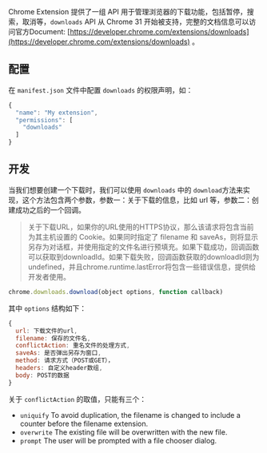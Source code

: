 Chrome Extension 提供了一组 API 用于管理浏览器的下载功能，包括暂停，搜索，取消等，`downloads` API 从 Chrome 31 开始被支持，完整的文档信息可以访问官方Document: [https://developer.chrome.com/extensions/downloads](https://developer.chrome.com/extensions/downloads) 。

## 配置

在 `manifest.json` 文件中配置 `downloads` 的权限声明，如：

```javascript
{
  "name": "My extension",
  "permissions": [
    "downloads"
  ]
}   
```

## 开发

当我们想要创建一个下载时，我们可以使用 `downloads` 中的 `download`方法来实现，这个方法包含两个参数，参数一：关于下载的信息，比如 url 等，参数二：创建成功之后的一个回调。

> 关于下载URL，如果你的URL使用的HTTPS协议，那么该请求将包含当前为其主机设置的 Cookie。如果同时指定了 filename 和 saveAs，则将显示另存为对话框，并使用指定的文件名进行预填充。如果下载成功，回调函数可以获取到downloadId。如果下载失败，回调函数获取的downloadId则为undefined，并且chrome.runtime.lastError将包含一些错误信息，提供给开发者使用。

```javascript
chrome.downloads.download(object options, function callback)
```

其中 `options` 结构如下：

```javascript
{
  url: 下载文件的url,
  filename: 保存的文件名,
  conflictAction: 重名文件的处理方式,
  saveAs: 是否弹出另存为窗口,
  method: 请求方式（POST或GET），
  headers: 自定义header数组,
  body: POST的数据
}
```

关于 `conflictAction` 的取值，只能有三个：

- `uniquify` To avoid duplication, the filename is changed to include a counter before the filename extension.
- `overwrite` The existing file will be overwritten with the new file.
- `prompt` The user will be prompted with a file chooser dialog.